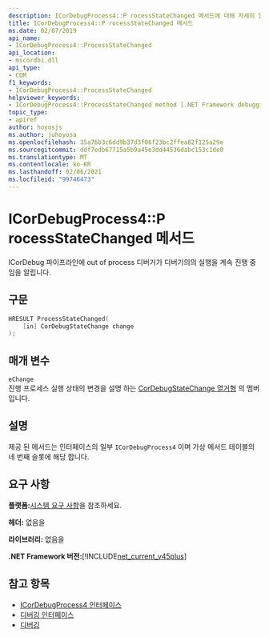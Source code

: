 ```yaml
---
description: ICorDebugProcess4::P rocessStateChanged 메서드에 대해 자세히 알아보세요.
title: ICorDebugProcess4::P rocessStateChanged 메서드
ms.date: 02/07/2019
api_name:
- ICorDebugProcess4::ProcessStateChanged
api_location:
- mscordbi.dll
api_type:
- COM
f1_keywords:
- ICorDebugProcess4::ProcessStateChanged
helpviewer_keywords:
- ICorDebugProcess4::ProcessStateChanged method [.NET Framework debugging]
topic_type:
- apiref
author: hoyosjs
ms.author: juhoyosa
ms.openlocfilehash: 35a76b3c6dd9b37d3f06f23bc2ffea82f125a29e
ms.sourcegitcommit: ddf7edb67715a5b9a45e3dd44536dabc153c1de0
ms.translationtype: MT
ms.contentlocale: ko-KR
ms.lasthandoff: 02/06/2021
ms.locfileid: "99746473"
---
```

# <a name="icordebugprocess4processstatechanged-method"></a>ICorDebugProcess4::P rocessStateChanged 메서드

ICorDebug 파이프라인에 out of process 디버거가 디버기의의 실행을 계속 진행 중임을 알립니다.

## <a name="syntax"></a>구문

```cpp
HRESULT ProcessStateChanged(
    [in] CorDebugStateChange change
);
```

## <a name="parameters"></a>매개 변수

 `eChange`\
진행 프로세스 실행 상태의 변경을 설명 하는 [CorDebugStateChange 열거형](cordebugstatechange-enumeration.md) 의 멤버입니다.

## <a name="remarks"></a>설명

제공 된 메서드는 인터페이스의 일부 `ICorDebugProcess4` 이며 가상 메서드 테이블의 네 번째 슬롯에 해당 합니다.

## <a name="requirements"></a>요구 사항

 **플랫폼:**[시스템 요구 사항](../../get-started/system-requirements.md)을 참조하세요.

 **헤더:** 없음을

 **라이브러리:** 없음을

 **.NET Framework 버전:**[!INCLUDE[net_current_v45plus](../../../../includes/net-current-v20plus-md.md)]

## <a name="see-also"></a>참고 항목

- [ICorDebugProcess4 인터페이스](icordebugprocess4-interface.md)
- [디버깅 인터페이스](debugging-interfaces.md)
- [디버깅](index.md)
